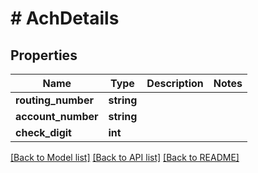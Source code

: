 # # AchDetails

## Properties

Name | Type | Description | Notes
------------ | ------------- | ------------- | -------------
**routing_number** | **string** |  |
**account_number** | **string** |  |
**check_digit** | **int** |  |

[[Back to Model list]](../../README.md#models) [[Back to API list]](../../README.md#endpoints) [[Back to README]](../../README.md)
